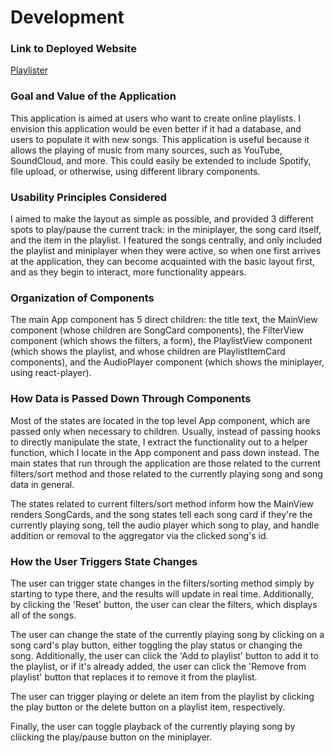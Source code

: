 # Development

### Link to Deployed Website

[Playlister](https://sadserval000.github.io/playlister/)

### Goal and Value of the Application

This application is aimed at users who want to create online playlists.
I envision this application would be even better if it had a database, and users to populate it with new songs.
This application is useful because it allows the playing of music from many sources, such as YouTube, SoundCloud,
and more. This could easily be extended to include Spotify, file upload, or otherwise, using different library components.

### Usability Principles Considered

I aimed to make the layout as simple as possible, and provided 3 different spots to play/pause the current track:
in the miniplayer, the song card itself, and the item in the playlist. I featured the songs centrally, and only
included the playlist and miniplayer when they were active, so when one first arrives at the application, they can
become acquainted with the basic layout first, and as they begin to interact, more functionality appears.

### Organization of Components

The main App component has 5 direct children: the title text, the MainView component (whose children are SongCard components),
the FilterView component (which shows the filters, a form), the PlaylistView component (which shows the playlist, and whose
children are PlaylistItemCard components), and the AudioPlayer component (which shows the miniplayer, using react-player).

### How Data is Passed Down Through Components

Most of the states are located in the top level App component, which are passed only when necessary to children. Usually,
instead of passing hooks to directly manipulate the state, I extract the functionality out to a helper function, which I
locate in the App component and pass down instead. The main states that run through the application are those related to the
current filters/sort method and those related to the currently playing song and song data in general.

The states related to current filters/sort method inform how the MainView renders SongCards, and the song states tell each song
card if they're the currently playing song, tell the audio player which song to play, and handle addition or removal to the aggregator
via the clicked song's id.

### How the User Triggers State Changes

The user can trigger state changes in the filters/sorting method simply by starting to type there, and the results will update in
real time. Additionally, by clicking the 'Reset' button, the user can clear the filters, which displays all of the songs.

The user can change the state of the currently playing song by clicking on a song card's play button, either toggling the play status
or changing the song. Additionally, the user can click the 'Add to playlist' button to add it to the playlist, or if it's already added,
the user can click the 'Remove from playlist' button that replaces it to remove it from the playlist.

The user can trigger playing or delete an item from the playlist by clicking the play button or the delete button on a playlist item,
respectively.

Finally, the user can toggle playback of the currently playing song by cliicking the play/pause button on the miniplayer.
